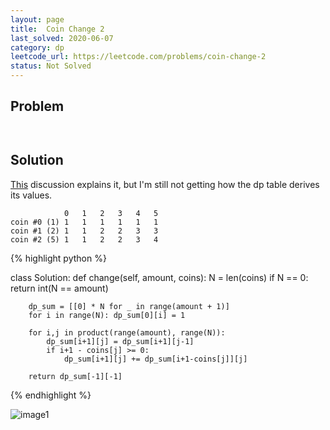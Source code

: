 ```yaml
---
layout: page
title:  Coin Change 2
last_solved: 2020-06-07
category: dp
leetcode_url: https://leetcode.com/problems/coin-change-2
status: Not Solved
---
```


Problem
-------

```


```

Solution
----------

[This](https://leetcode.com/problems/coin-change-2/discuss/675096/Python-O(amount-*-N)-simple-dp-explained-(updated)) discussion explains it, but I'm still not getting how the dp table derives its values.

```
            0	1	2	3	4	5
coin #0 (1)	1	1	1	1	1	1
coin #1 (2)	1	1	2	2	3	3
coin #2 (5)	1	1	2	2	3	4
```

{% highlight python %}

class Solution:
    def change(self, amount, coins):
        N = len(coins)
        if N == 0: return int(N == amount)
        
        dp_sum = [[0] * N for _ in range(amount + 1)]
        for i in range(N): dp_sum[0][i] = 1
        
        for i,j in product(range(amount), range(N)):
            dp_sum[i+1][j] = dp_sum[i+1][j-1]
            if i+1 - coins[j] >= 0:
                dp_sum[i+1][j] += dp_sum[i+1-coins[j]][j]           
                    
        return dp_sum[-1][-1]

{% endhighlight %}


![image1]()